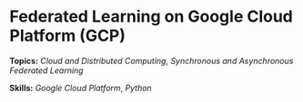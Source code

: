 # Federated Learning on Google Cloud Platform (GCP)

**Topics:** _Cloud and Distributed Computing_, _Synchronous and Asynchronous Federated Learning_

**Skills:** _Google Cloud Platform_, _Python_
